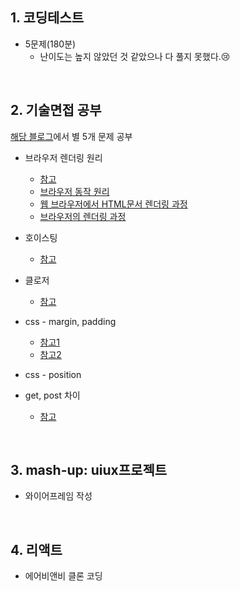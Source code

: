 ## 1. 코딩테스트
- 5문제(180분)
  - 난이도는 높지 않았던 것 같았으나 다 풀지 못했다.😢
  
<br/>

## 2. 기술면접 공부
[해당 블로그](https://realmojo.tistory.com/300)에서 별 5개 문제 공부
- 브라우저 렌더링 원리
  - [참고](https://d2.naver.com/helloworld/59361)
  - [브라우저 동작 원리](https://velog.io/@ppohee/%EB%B8%8C%EB%9D%BC%EC%9A%B0%EC%A0%80-%EB%8F%99%EC%9E%91-%EC%9B%90%EB%A6%AC)
  - [웹 브라우저에서 HTML문서 렌더링 과정](https://jeong-pro.tistory.com/90)
  - [브라우저의 렌더링 과정](https://velog.io/@st2702/%EB%B8%8C%EB%9D%BC%EC%9A%B0%EC%A0%80%EC%9D%98-%EB%A0%8C%EB%8D%94%EB%A7%81-%EA%B3%BC%EC%A0%95)
  
- 호이스팅
  - [참고](https://gmlwjd9405.github.io/2019/04/22/javascript-hoisting.html)

- 클로저
  - [참고](https://hyunseob.github.io/2016/08/30/javascript-closure/)
  
- css - margin, padding
  - [참고1](https://www.w3schools.com/css/css_margin.asp)
  - [참고2](https://www.w3schools.com/css/css_padding.asp)
  
- css - position
  
- get, post 차이
  - [참고](https://www.w3schools.com/tags/ref_httpmethods.asp)
  
  
<br/>

## 3. mash-up: uiux프로젝트
- 와이어프레임 작성

<br/>

## 4. 리액트
- 에어비앤비 클론 코딩




